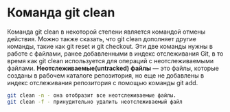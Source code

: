 # Команда git clean
Команда git clean в некоторой степени является командой отмены действия. Можно также сказать, что git clean дополняет другие команды, такие как git reset и git checkout. Эти две команды нужны в работе с файлами, ранее добавленными в индекс отслеживания Git, в то время как git clean используется для операций с неотслеживаемыми файлами.
**Неотслеживаемые(untracked) файлы** — это файлы, которые созданы в рабочем каталоге репозитория, но еще не добавлены в индекс отслеживания репозитория с помощью команды git add.
```sh
git clean -n - она отобразит все неотслеживаемые файлы. 
git clean -f - принудительно удалить неотслеживаемый файл
```